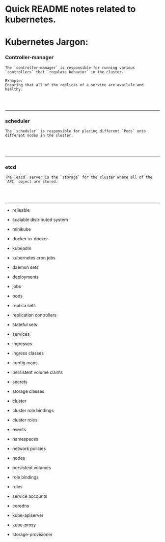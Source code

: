 # Quick README notes related to kubernetes.

# Kubernetes Jargon:

### Controller-manager

```
The `controller-manager` is responsible for running various `controllers` that `regulate behavior` in the cluster.

Example: 
Ensuring that all of the replicas of a service are availale and healthy.
```

<br>
<br>

---



### scheduler

```
The `scheduler` is responsible for placing different `Pods` onto different nodes in the cluster.
```


<br>
<br>

---

### etcd

```
The `etcd` server is the `storage` for the cluster where all of the `API` object are stored.
```

<br>
<br>

---








- relieable

- scalable distributed system

- minikube

- docker-in-docker

- kubeadm

- kubernetes cron jobs

- daemon sets

- deployments

- jobs

- pods

- replica sets

- replication controllers

- stateful sets

- services

- ingresses

- ingress classes

- config maps

- persistent volume claims

- secrets

- storage classes

- cluster

- cluster role bindings

- cluster roles

- events

- namespaces

- network policies

- nodes

- persistent volumes

- role bindings

- roles

- service accounts

- coredns

- kube-apiserver

- kube-proxy

- storage-provisioner



